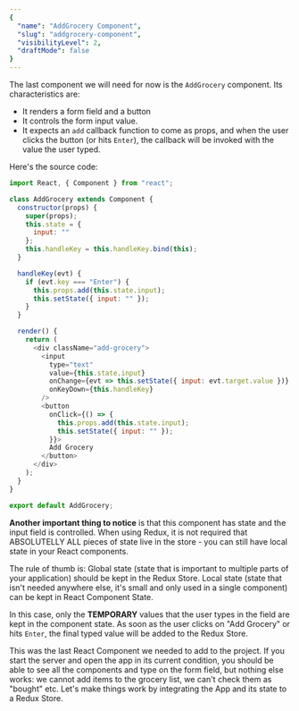 ```yaml
---
{
  "name": "AddGrocery Component",
  "slug": "addgrocery-component",
  "visibilityLevel": 2,
  "draftMode": false
}
---
```

The last component we will need for now is the `AddGrocery` component. Its characteristics are:

- It renders a form field and a button
- It controls the form input value.
- It expects an `add` callback function to come as props, and when the user clicks the button (or hits `Enter`), the callback will be invoked with the value the user typed.


Here's the source code:

```js
import React, { Component } from "react";

class AddGrocery extends Component {
  constructor(props) {
    super(props);
    this.state = {
      input: ""
    };
    this.handleKey = this.handleKey.bind(this);
  }

  handleKey(evt) {
    if (evt.key === "Enter") {
      this.props.add(this.state.input);
      this.setState({ input: "" });
    }
  }

  render() {
    return (
      <div className="add-grocery">
        <input
          type="text"
          value={this.state.input}
          onChange={evt => this.setState({ input: evt.target.value })}
          onKeyDown={this.handleKey}
        />
        <button
          onClick={() => {
            this.props.add(this.state.input);
            this.setState({ input: "" });
          }}>
          Add Grocery
        </button>
      </div>
    );
  }
}

export default AddGrocery;
```

**Another important thing to notice** is that this component has state and the input field is controlled. When using Redux, it is not required that ABSOLUTELLY ALL pieces of state live in the store - you can still have local state in your React components. 

The rule of thumb is: Global state (state that is important to multiple parts of your application) should be kept in the Redux Store. Local state (state that isn't needed anywhere else, it's small and only used in a single component) can be kept in React Component State.

In this case, only the **TEMPORARY** values that the user types in the field are kept in the component state. As soon as the user clicks on "Add Grocery" or hits `Enter`, the final typed value will be added to the Redux Store.

This was the last React Component we needed to add to the project. If you start the server and open the app in its current condition, you should be able to see all the components and type on the form field, but nothing else works: we cannot add items to the grocery list, we can't check them as "bought" etc. Let's make things work by integrating the App and its state to a Redux Store.